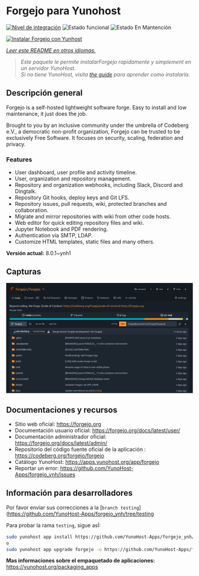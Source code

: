 <!--
Este archivo README esta generado automaticamente<https://github.com/YunoHost/apps/tree/master/tools/readme_generator>
No se debe editar a mano.
-->

# Forgejo para Yunohost

[![Nivel de integración](https://dash.yunohost.org/integration/forgejo.svg)](https://ci-apps.yunohost.org/ci/apps/forgejo/) ![Estado funcional](https://ci-apps.yunohost.org/ci/badges/forgejo.status.svg) ![Estado En Mantención](https://ci-apps.yunohost.org/ci/badges/forgejo.maintain.svg)

[![Instalar Forgejo con Yunhost](https://install-app.yunohost.org/install-with-yunohost.svg)](https://install-app.yunohost.org/?app=forgejo)

*[Leer este README en otros idiomas.](./ALL_README.md)*

> *Este paquete le permite instalarForgejo rapidamente y simplement en un servidor YunoHost.*  
> *Si no tiene YunoHost, visita [the guide](https://yunohost.org/install) para aprender como instalarla.*

## Descripción general

Forgejo is a self-hosted lightweight software forge. Easy to install and low maintenance, it just does the job.

Brought to you by an inclusive community under the umbrella of Codeberg e.V., a democratic non-profit organization, Forgejo can be trusted to be exclusively Free Software. It focuses on security, scaling, federation and privacy. 

### Features

- User dashboard, user profile and activity timeline.
- User, organization and repository management.
- Repository and organization webhooks, including Slack, Discord and Dingtalk.
- Repository Git hooks, deploy keys and Git LFS.
- Repository issues, pull requests, wiki, protected branches and collaboration.
- Migrate and mirror repositories with wiki from other code hosts.
- Web editor for quick editing repository files and wiki.
- Jupyter Notebook and PDF rendering.
- Authentication via SMTP, LDAP.
- Customize HTML templates, static files and many others.


**Versión actual:** 8.0.1~ynh1

## Capturas

![Captura de Forgejo](./doc/screenshots/screenshot.png)

## Documentaciones y recursos

- Sitio web oficial: <https://forgejo.org>
- Documentación usuario oficial: <https://forgejo.org/docs/latest/user/>
- Documentación administrador oficial: <https://forgejo.org/docs/latest/admin/>
- Repositorio del código fuente oficial de la aplicación : <https://codeberg.org/forgejo/forgejo>
- Catálogo YunoHost: <https://apps.yunohost.org/app/forgejo>
- Reportar un error: <https://github.com/YunoHost-Apps/forgejo_ynh/issues>

## Información para desarrolladores

Por favor enviar sus correcciones a la [`branch testing`](https://github.com/YunoHost-Apps/forgejo_ynh/tree/testing

Para probar la rama `testing`, sigue asÍ:

```bash
sudo yunohost app install https://github.com/YunoHost-Apps/forgejo_ynh/tree/testing --debug
o
sudo yunohost app upgrade forgejo -u https://github.com/YunoHost-Apps/forgejo_ynh/tree/testing --debug
```

**Mas informaciones sobre el empaquetado de aplicaciones:** <https://yunohost.org/packaging_apps>
